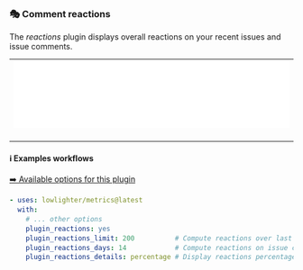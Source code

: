 ### 🎭 Comment reactions

The *reactions* plugin displays overall reactions on your recent issues and issue comments.

<table>
  <td align="center">
    <img src="https://github.com/lowlighter/lowlighter/blob/master/metrics.plugin.reactions.svg">
    <img width="900" height="1" alt="">
  </td>
</table>

#### ℹ️ Examples workflows

[➡️ Available options for this plugin](metadata.yml)

```yaml
- uses: lowlighter/metrics@latest
  with:
    # ... other options
    plugin_reactions: yes
    plugin_reactions_limit: 200          # Compute reactions over last 200 issue comments
    plugin_reactions_days: 14            # Compute reactions on issue comments posted less than 14 days ago
    plugin_reactions_details: percentage # Display reactions percentage
```